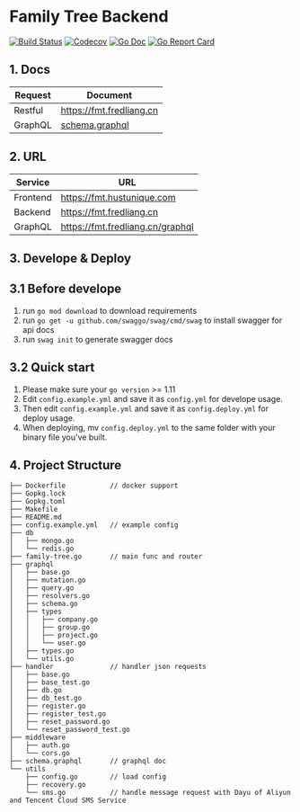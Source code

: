 # Family Tree Backend

[![Build Status](https://img.shields.io/travis/fredliang44/family-tree/master.svg?style=flat-square)](https://travis-ci.org/fredliang44/family-tree)
[![Codecov](https://img.shields.io/codecov/c/github/fredliang44/family-tree.svg?style=flat-square)](https://codecov.io/gh/fredliang44/family-tree)
[![Go Doc](https://img.shields.io/badge/godoc-reference-blue.svg?style=flat-square)](https://godoc.org/github.com/fredliang44/family-tree)
[![Go Report Card](https://goreportcard.com/badge/github.com/fredliang44/family-tree?style=flat-square)](https://goreportcard.com/report/github.com/fredliang44/family-tree)

## 1. Docs

Request|Document
---|---
Restful| <https://fmt.fredliang.cn>
GraphQL| [schema.graphql](schema.graphql)

## 2. URL

Service|URL
---|---
Frontend | <https://fmt.hustunique.com>
Backend | <https://fmt.fredliang.cn>
GraphQL | <https://fmt.fredliang.cn/graphql>

## 3. Develope & Deploy

## 3.1 Before develope

1. run  `go mod download` to download requirements
2. run `go get -u github.com/swaggo/swag/cmd/swag` to install swagger for api docs
3. run `swag init` to generate swagger docs

## 3.2 Quick start

1. Please make sure your `go version` >= 1.11
2. Edit `config.example.yml` and save it as `config.yml` for develope usage.
3. Then edit `config.example.yml` and save it as `config.deploy.yml` for deploy usage.
4. When deploying, mv `config.deploy.yml` to the same folder with your binary file you've built.

## 4. Project Structure

```shell
├── Dockerfile           // docker support
├── Gopkg.lock
├── Gopkg.toml
├── Makefile
├── README.md
├── config.example.yml   // example config
├── db
│   ├── mongo.go
│   └── redis.go
├── family-tree.go       // main func and router
├── graphql
│   ├── base.go
│   ├── mutation.go
│   ├── query.go
│   ├── resolvers.go
│   ├── schema.go
│   ├── types
│   │   ├── company.go
│   │   ├── group.go
│   │   ├── project.go
│   │   └── user.go
│   ├── types.go
│   └── utils.go
├── handler              // handler json requests
│   ├── base.go
│   ├── base_test.go
│   ├── db.go
│   ├── db_test.go
│   ├── register.go
│   ├── register_test.go
│   ├── reset_password.go
│   └── reset_password_test.go
├── middleware
│   ├── auth.go
│   └── cors.go
├── schema.graphql       // graphql doc
└── utils
    ├── config.go        // load config
    ├── recovery.go
    └── sms.go           // handle message request with Dayu of Aliyun and Tencent Cloud SMS Service
```